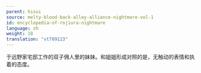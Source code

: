 ```yaml
---
parent: hisui
source: melty-blood-back-alley-alliance-nightmare-vol-1
id: encyclopedia-of-rojiura-nightmare
language: zh
weight: 18
translation: "vt789123"
---
```


于远野家宅邸工作的双子佣人里的妹妹。和姐姐形成对照的是，无触动的表情和执着的态度。
